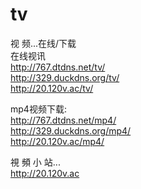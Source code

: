 # tv
<p>视 频...在线/下载<br />
在线视讯<br />
  <a href="http://767.dtdns.net/tv/" target="_blank">http://767.dtdns.net/tv/</a><br />
  <a href="http://329.duckdns.org/tv/" target="_blank">http://329.duckdns.org/tv/</a><br />
  <a href="http://20.120v.ac/" target="_blank">http://20.120v.ac/tv/</a></p>
<p>mp4视频下载:<br />
  <a href="http://767.dtdns.net/mp4/" target="_blank">http://767.dtdns.net/mp4/</a><br />
  <a href="http://329.duckdns.org/mp4/" target="_blank">http://329.duckdns.org/mp4/</a><br />
  <a href="http://20.120v.ac/mp4/" target="_blank">http://20.120v.ac/mp4/</a></p>
<p>視 頻 小 站...<br />
  <a href="http://20.120v.ac" target="_blank">http://20.120v.ac</a></p>
